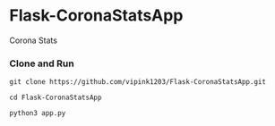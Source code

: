 # Flask-CoronaStatsApp
Corona Stats

### Clone and Run

```
git clone https://github.com/vipink1203/Flask-CoronaStatsApp.git

cd Flask-CoronaStatsApp

python3 app.py
```